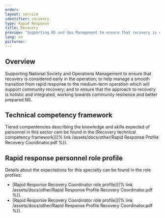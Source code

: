```yaml
---
order: 
layout: service
identifier: recovery
type: Rapid Response
title: Recovery
preview: "Supporting NS and Ops Management to ensure that recovery is considered early in the operation."
lang: en
pictures:
---
```


## Overview

Supporting National Society and Operations Management to ensure that recovery is considered early in the operation; to help manage a smooth transition from rapid response to the medium-term operation which will support community recovery; and to ensure that the approach to recovery is holistic and integrated, working towards community resilience and better prepared NS.

## Technical competency framework

Tiered compentencies describing the knowledge and skills expected of personnel in this sector cam be found in the [Recovery technical competency framework]({% link /assets/docs/other/Rapid Response Profile Recovery Coordinator.pdf %}).

## Rapid response personnel role profile

Details about the expectations for this specialty can be found in the role profiles:

- [Rapid Response Recovery Coordinator role profile]({% link /assets/docs/other/Rapid Response Profile Recovery Coordinator.pdf %}).
- [Rapid Response Recovery Coordinator role profile]({% link /assets/docs/other/Rapid Response Profile Recovery Coordinator.pdf %}).
